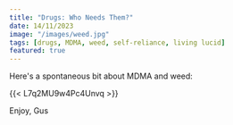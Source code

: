 ```yaml
---
title: "Drugs: Who Needs Them?"
date: 14/11/2023
image: "/images/weed.jpg"
tags: [drugs, MDMA, weed, self-reliance, living lucid]
featured: true
---
```


Here's a spontaneous bit about MDMA and weed:

{{< L7q2MU9w4Pc4Unvq >}}

Enjoy,
Gus
